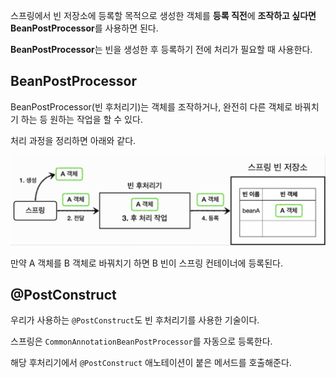 스프링에서 빈 저장소에 등록할 목적으로 생성한 객체를 **등록 직전**에 **조작하고 싶다면** **BeanPostProcessor**를 사용하면 된다.

**BeanPostProcessor**는 빈을 생성한 후 등록하기 전에 처리가 필요할 때 사용한다.

## BeanPostProcessor

BeanPostProcessor(빈 후처리기)는 객체를 조작하거나, 완전히 다른 객체로 바꿔치기 하는 등 원하는 작업을 할 수 있다.

처리 과정을 정리하면 아래와 같다.

![img.png](img.png)

만약 A 객체를 B 객체로 바꿔치기 하면 B 빈이 스프링 컨테이너에 등록된다.

## \@PostConstruct

우리가 사용하는 `@PostConstruct`도 빈 후처리기를 사용한 기술이다.

스프링은 `CommonAnnotationBeanPostProcessor`를 자동으로 등록한다.

해당 후처리기에서 `@PostConstruct` 애노테이션이 붙은 메서드를 호출해준다.

